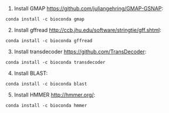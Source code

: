 1. Install GMAP https://github.com/juliangehring/GMAP-GSNAP:
```
conda install -c bioconda gmap
```
2. Install gffread http://ccb.jhu.edu/software/stringtie/gff.shtml:

```
conda install -c bioconda gffread
```

3. Install transdecoder https://github.com/TransDecoder:

```
conda install -c bioconda transdecoder
```
4. Install BLAST:

```
conda install -c bioconda blast
```

5. Install HMMER http://hmmer.org/:

```
conda install -c bioconda hmmer
```




